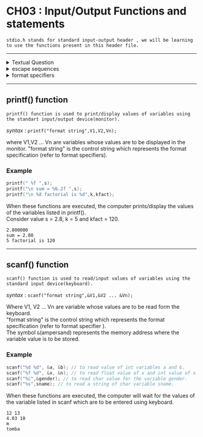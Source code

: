 # CH03 : Input/Output Functions and statements

`stdio.h stands for standard input-output header , we will be learning to use the functions present in this header file.`

---

<details>
  <summary>
    Textual Question 
  </summary>

  ---

   `Q1. Write a C program to find the sum and average of three given numbers .` <br>
   
  `Q2. Write a C program to convert temperature in °C to °F using the relation °F = 1.8°C + 32.`<br>
  
   `Q3. Write a C program to find the area and circumference of a circle of radius r.`<br>
   
   `Q4. Write a C program to find the value of y using the relation y = x^2 + 2x - 1.` <br>
   
   `Q5. Write a C program to find the ASCII character of a given integer.`<br>
   
   `Q6. Write a C program to calculate simple interest using formula I = PNR/100.`<br>
   
   `Q7. Write a C program to swap (exchange) the values of a variables A and B without using temporary variable. [Hint : A = A + B ; B = A - B ; A = A - B]`<br>
   
   `Q8. Earth takes a period of revolution of 31558150 seconds. Write a C program to convert this into number of days, hours and minutes.`<br>
   
   `Q9. Write a C program to calculate the cut-off mark of a student using the formula CM = M/2 + P/2 +  // continue later

  
</details>


<details>

<summary>escape sequences</summary>

#

`Escape sequence are control characters used to move the cursor and print characters such as ?,",\ and so on.`

<br>

Some escape sequence are :

| Escape Sequence | Description                                                  | Function                                                    |
| --------------- | ------------------------------------------------------------ | ------------------------------------------------------------ |
| `\n`            | Newline (line feed)                                       | Moves the cursor to the beginning of the next line.         |
| `\t`            | Horizontal tab                                            | Moves the cursor to the next tab stop.                      |
| `\b`            | Backspace                                                 | Moves the cursor back one position.                         |
| `\r`            | Carriage return                                           | Moves the cursor to the beginning of the current line.      |
| `\f`            | Form feed (page break)                                    | Moves the cursor to the beginning of the next page.         |
| `\0`            | Null Character                                            | Represents the null character, which is the character with the ASCII value of 0. It is used to mark the end of a string and can be used for various other purposes, such as string manipulation and memory management.                                                        |
| `\v`            | Vertical tab                                              | Moves the cursor down to the next vertical tab stop.       |
| `\a`            | Alert (bell)                                              | Produces an audible alert (usually a beep).                |
| `\\`            | Backslash                                                 | Prints a backslash character.                               |
| `\?`            | Question mark                                             | Prints a question mark.                                     |
| `\'`            | Single quote                                              | Prints a single quote.                                      |
| `\"`            | Double quote                                              | Prints a double quote.                                      |
| `\ooo`          | Octal escape sequence (where `ooo` is an octal number)    | Prints the character represented by the octal number.      |
| `\xhh`          | Hexadecimal escape sequence (where `hh` is a hex number) | Prints the character represented by the hexadecimal number. |

  
</details>


<details>

<summary>
  format specifiers
</summary>

---

`Format specifier are used to specify the format of a variable or other while using input or output functions`
<br>

Some format specifier are :
<br>

| Format Specifier | Description                                                  | Function                                                    |
| ---------------- | ------------------------------------------------------------ | ------------------------------------------------------------ |
| `%d` or `%i`     | Signed integer                                            | Prints or reads a signed integer value.                     |
| `%u`             | Unsigned integer                                          | Prints or reads an unsigned integer value.                  |
| `%f`             | Floating-point number                                     | Prints or reads a floating-point number.                    |
| `%e` or `%E`     | Floating-point number in scientific notation             | Prints or reads a floating-point number in scientific notation. |
| `%g` or `%G`     | Floating-point number in the more compact of `%f` or `%e` | Prints or reads a floating-point number in the more compact of `%f` or `%e`. |
| `%c`             | Single character                                          | Prints or reads a single character.                         |
| `%s`             | String                                                    | Prints or reads a string.                                   |
| `%p`             | Pointer                                                   | Prints the address of a pointer.                            |
| `%x` or `%X`     | Hexadecimal integer                                       | Prints or reads a hexadecimal integer value.               |
| `%o`             | Octal integer                                             | Prints or reads an octal integer value.                     |
| `%%`             | Literal percent sign                                      | Prints a literal percent sign. 

  
</details>

---

## printf() function

`printf() function is used to print/display values of variables using the standart input/output device(monitor).`
<br>


*syntax* : `printf("format string",V1,V2,Vn);`

where V1,V2 ... Vn are variables whose values are to be displayed in the monitor. "format string" is the control string which represents the format specification (refer to format specifiers).

### Example 
```c
printf(" %f ",s);
printf("\n sum = %6.2f ",s);
printf("\n %d factorial is %d",k,kfact);
```
When these functions are executed, the computer prints/display the values of the variables listed in printf().<br>
Consider value s = 2.8, k = 5 and kfact = 120.

```
2.800000
sum = 2.80
5 factorial is 120
```

---

## scanf() function

`scanf() function is used to read/input values of variables using the standard input device(keyboard).`
<br>

*syntax* : `scanf("format string",&V1,&V2 ... &Vn);`

Where V1, V2 ... Vn are variable whose values are to be read form the keyboard.<br>"format string" is the control string which represents the format specification (refer to format specifier ).<br>
The symbol `&`(ampersand) represents the memory address where the variable value is to be stored.


### Example
```c
scanf("%d %d", &a, &b); // to read value of int variables a and b.
scanf("%f %d", &x, &n); // to read float value of x and int value of n.
scanf("%c",&gender); // to read char value for the variable gender.
scanf("%s",sname); // to read a string of char variable sname.
```

When these functions are executed, the computer will wait for the values of the variable listed in scanf which are to be entered using keyboard.
<br>

```
12 13
4.03 10
m
tomba
```

